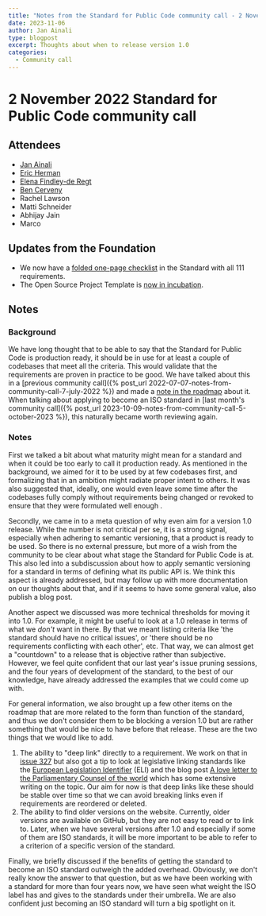 ```yaml
---
title: "Notes from the Standard for Public Code community call - 2 November 2023"
date: 2023-11-06
author: Jan Ainali
type: blogpost
excerpt: Thoughts about when to release version 1.0
categories:
  - Community call
---
```


# 2 November 2022 Standard for Public Code community call

## Attendees

* [Jan Ainali](https://publiccode.net/who-we-are/team/jan-ainali.html)
* [Eric Herman](https://publiccode.net/who-we-are/team/eric-herman.html)
* [Elena Findley-de Regt](https://publiccode.net/who-we-are/team/elena-findley-de-regt.html)
* [Ben Cerveny](https://publiccode.net/who-we-are/team/ben-cerveny.html)
* Rachel Lawson
* Matti Schneider
* Abhijay Jain
* Marco

## Updates from the Foundation

* We now have a [folded one-page checklist](https://github.com/standard-for-public-code/standard-for-public-code/releases/download/0.7.1/standard-checklist-folded-0.7.1.pdf) in the Standard with all 111 requirements.
* The Open Source Project Template is [now in incubation](https://publiccode.net/codebases/open-source-project-template.html).

## Notes

### Background

We have long thought that to be able to say that the Standard for Public Code is production ready, it should be in use for at least a couple of codebases that meet all the criteria. This would validate that the requirements are proven in practice to be good.
We have talked about this in a [previous community call]({% post_url 2022-07-07-notes-from-community-call-7-july-2022 %}) and made a [note in the roadmap](https://github.com/publiccodenet/standard/blob/develop/docs/roadmap.md) about it.
When talking about applying to become an ISO standard in [last month's community call]({% post_url 2023-10-09-notes-from-community-call-5-october-2023 %}), this naturally became worth reviewing again.

### Notes

First we talked a bit about what maturity might mean for a standard and when it could be too early to call it production ready.
As mentioned in the background, we aimed for it to be used by at few codebases first, and formalizing that in an ambition might radiate proper intent to others.
It was also suggested that, ideally, one would even leave some time after the codebases fully comply without requirements being changed or revoked to ensure that they were formulated well enough .

Secondly, we came in to a meta question of why even aim for a version 1.0 release.
While the number is not critical per se, it is a strong signal, especially when adhering to semantic versioning, that a product is ready to be used.
So there is no external pressure, but more of a wish from the community to be clear about what stage the Standard for Public Code is at.
This also led into a subdiscussion about how to apply semantic versioning for a standard in terms of defining what its public API is.
We think this aspect is already addressed, but may follow up with more documentation on our thoughts about that, and if it seems to have some general value, also publish a blog post.

Another aspect we discussed was more technical thresholds for moving it into 1.0.
For example, it might be useful to look at a 1.0 release in terms of what we *don't* want in there.
By that we meant listing criteria like 'the standard should have no critical issues', or 'there should be no requirements conflicting with each other', etc.
That way, we can almost get a "countdown" to a release that is objective rather than subjective.
However, we feel quite confident that our last year's issue pruning sessions, and the four years of development of the standard, to the best of our knowledge, have already addressed the examples that we could come up with.

For general information, we also brought up a few other items on the roadmap that are more related to the form than function of the standard, and thus we don't consider them to be blocking a version 1.0 but are rather something that would be nice to have before that release.
These are the two things that we would like to add.

1. The ability to "deep link" directly to a requirement. We work on that in [issue 327](https://github.com/publiccodenet/standard/issues/327) but also got a tip to look at legislative linking standards like the [European Legislation Identifier](https://en.wikipedia.org/wiki/European_Legislation_Identifier) (ELI) and the blog post [A love letter to the Parliamentary Counsel of the world](https://hamish.dev/a-love-letter-to-the-parliamentary-counsel-of-the-world) which has some extensive writing on the topic. Our aim for now is that deep links like these should be stable over time so that we can avoid breaking links even if requirements are reordered or deleted.
2. The ability to find older versions on the website. Currently, older versions are available on GitHub, but they are not easy to read or to link to. Later, when we have several versions after 1.0 and especially if some of them are ISO standards, it will be more important to be able to refer to a criterion of a specific version of the standard.

Finally, we briefly discussed if the benefits of getting the standard to become an ISO standard outweigh the added overhead.
Obviously, we don't really know the answer to that question, but as we have been working with a standard for more than four years now, we have seen what weight the ISO label has and gives to the standards under their umbrella.
We are also confident just becoming an ISO standard will turn a big spotlight on it.
